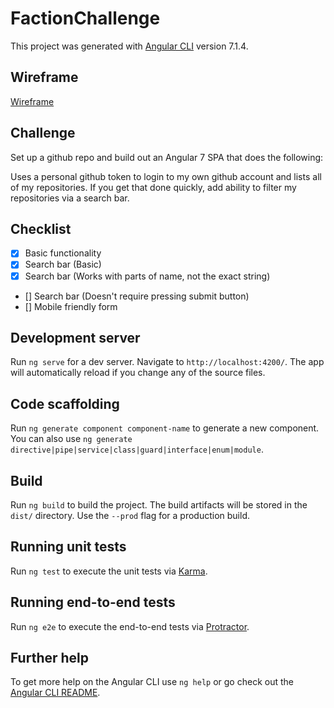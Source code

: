 # FactionChallenge

This project was generated with [Angular CLI](https://github.com/angular/angular-cli) version 7.1.4.

## Wireframe

[Wireframe](https://imgur.com/hapD92c)

## Challenge

Set up a github repo and build out an Angular 7 SPA that does the following:

Uses a personal github token to login to my own github account and lists all of my repositories. If you get that done quickly, add ability to filter my repositories via a search bar.

## Checklist

- [x] Basic functionality
- [x] Search bar (Basic)
- [x] Search bar (Works with parts of name, not the exact string)
- [] Search bar (Doesn't require pressing submit button)
- [] Mobile friendly form

## Development server

Run `ng serve` for a dev server. Navigate to `http://localhost:4200/`. The app will automatically reload if you change any of the source files.

## Code scaffolding

Run `ng generate component component-name` to generate a new component. You can also use `ng generate directive|pipe|service|class|guard|interface|enum|module`.

## Build

Run `ng build` to build the project. The build artifacts will be stored in the `dist/` directory. Use the `--prod` flag for a production build.

## Running unit tests

Run `ng test` to execute the unit tests via [Karma](https://karma-runner.github.io).

## Running end-to-end tests

Run `ng e2e` to execute the end-to-end tests via [Protractor](http://www.protractortest.org/).

## Further help

To get more help on the Angular CLI use `ng help` or go check out the [Angular CLI README](https://github.com/angular/angular-cli/blob/master/README.md).
